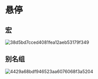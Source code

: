 # 悬停

## 宏

![38d5bd7cced4081fea12aeb53179f349](https://s2.loli.net/2025/06/05/m3rBCA8JjSXuZEU.png)

## 别名组

![4429a68bdf946523aa6076068f3a5204](https://s2.loli.net/2025/06/05/dHlKuLAZSOGJWto.png)